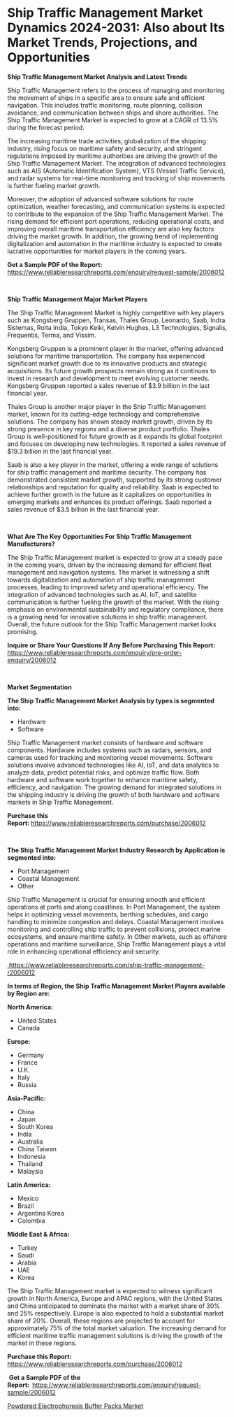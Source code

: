 <p><h1>Ship Traffic Management Market Dynamics 2024-2031: Also about Its Market Trends, Projections, and Opportunities</h1></p><p><strong>Ship Traffic Management Market Analysis and Latest Trends</strong></p>
<p><p>Ship Traffic Management refers to the process of managing and monitoring the movement of ships in a specific area to ensure safe and efficient navigation. This includes traffic monitoring, route planning, collision avoidance, and communication between ships and shore authorities. The Ship Traffic Management Market is expected to grow at a CAGR of 13.5% during the forecast period.</p><p>The increasing maritime trade activities, globalization of the shipping industry, rising focus on maritime safety and security, and stringent regulations imposed by maritime authorities are driving the growth of the Ship Traffic Management Market. The integration of advanced technologies such as AIS (Automatic Identification System), VTS (Vessel Traffic Service), and radar systems for real-time monitoring and tracking of ship movements is further fueling market growth.</p><p>Moreover, the adoption of advanced software solutions for route optimization, weather forecasting, and communication systems is expected to contribute to the expansion of the Ship Traffic Management Market. The rising demand for efficient port operations, reducing operational costs, and improving overall maritime transportation efficiency are also key factors driving the market growth. In addition, the growing trend of implementing digitalization and automation in the maritime industry is expected to create lucrative opportunities for market players in the coming years.</p></p>
<p><strong>Get a Sample PDF of the Report:&nbsp;</strong> <a href="https://www.reliableresearchreports.com/enquiry/request-sample/2006012">https://www.reliableresearchreports.com/enquiry/request-sample/2006012</a></p>
<p>&nbsp;</p>
<p><strong>Ship Traffic Management Major Market Players</strong></p>
<p><p>The Ship Traffic Management Market is highly competitive with key players such as Kongsberg Gruppen, Transas, Thales Group, Leonardo, Saab, Indra Sistemas, Rolta India, Tokyo Keiki, Kelvin Hughes, L3 Technologies, Signalis, Frequentis, Terma, and Vissim. </p><p>Kongsberg Gruppen is a prominent player in the market, offering advanced solutions for maritime transportation. The company has experienced significant market growth due to its innovative products and strategic acquisitions. Its future growth prospects remain strong as it continues to invest in research and development to meet evolving customer needs. Kongsberg Gruppen reported a sales revenue of $3.9 billion in the last financial year.</p><p>Thales Group is another major player in the Ship Traffic Management market, known for its cutting-edge technology and comprehensive solutions. The company has shown steady market growth, driven by its strong presence in key regions and a diverse product portfolio. Thales Group is well-positioned for future growth as it expands its global footprint and focuses on developing new technologies. It reported a sales revenue of $19.3 billion in the last financial year.</p><p>Saab is also a key player in the market, offering a wide range of solutions for ship traffic management and maritime security. The company has demonstrated consistent market growth, supported by its strong customer relationships and reputation for quality and reliability. Saab is expected to achieve further growth in the future as it capitalizes on opportunities in emerging markets and enhances its product offerings. Saab reported a sales revenue of $3.5 billion in the last financial year.</p></p>
<p>&nbsp;</p>
<p><strong>What Are The Key Opportunities For Ship Traffic Management Manufacturers?</strong></p>
<p><p>The Ship Traffic Management market is expected to grow at a steady pace in the coming years, driven by the increasing demand for efficient fleet management and navigation systems. The market is witnessing a shift towards digitalization and automation of ship traffic management processes, leading to improved safety and operational efficiency. The integration of advanced technologies such as AI, IoT, and satellite communication is further fueling the growth of the market. With the rising emphasis on environmental sustainability and regulatory compliance, there is a growing need for innovative solutions in ship traffic management. Overall, the future outlook for the Ship Traffic Management market looks promising.</p></p>
<p><strong>Inquire or Share Your Questions If Any Before Purchasing This Report:</strong> <a href="https://www.reliableresearchreports.com/enquiry/pre-order-enquiry/2006012">https://www.reliableresearchreports.com/enquiry/pre-order-enquiry/2006012</a></p>
<p>&nbsp;</p>
<p><strong>Market Segmentation</strong></p>
<p><strong>The Ship Traffic Management Market Analysis by types is segmented into:</strong></p>
<p><ul><li>Hardware</li><li>Software</li></ul></p>
<p><p>Ship Traffic Management market consists of hardware and software components. Hardware includes systems such as radars, sensors, and cameras used for tracking and monitoring vessel movements. Software solutions involve advanced technologies like AI, IoT, and data analytics to analyze data, predict potential risks, and optimize traffic flow. Both hardware and software work together to enhance maritime safety, efficiency, and navigation. The growing demand for integrated solutions in the shipping industry is driving the growth of both hardware and software markets in Ship Traffic Management.</p></p>
<p><strong>Purchase this Report:&nbsp;</strong><a href="https://www.reliableresearchreports.com/purchase/2006012">https://www.reliableresearchreports.com/purchase/2006012</a></p>
<p>&nbsp;</p>
<p><strong>The Ship Traffic Management Market Industry Research by Application is segmented into:</strong></p>
<p><ul><li>Port Management</li><li>Coastal Management</li><li>Other</li></ul></p>
<p><p>Ship Traffic Management is crucial for ensuring smooth and efficient operations at ports and along coastlines. In Port Management, the system helps in optimizing vessel movements, berthing schedules, and cargo handling to minimize congestion and delays. Coastal Management involves monitoring and controlling ship traffic to prevent collisions, protect marine ecosystems, and ensure maritime safety. In Other markets, such as offshore operations and maritime surveillance, Ship Traffic Management plays a vital role in enhancing operational efficiency and security.</p></p>
<p><a href="https://www.reliableresearchreports.com/ship-traffic-management-r2006012">&nbsp;https://www.reliableresearchreports.com/ship-traffic-management-r2006012</a></p>
<p><strong>In terms of Region, the Ship Traffic Management Market Players available by Region are:</strong></p>
<p>
    <p> <strong> North America: </strong>
        <ul>
            <li>United States</li>
            <li>Canada</li>
        </ul>
        </p> 
    <p> <strong> Europe: </strong>
        <ul>
            <li>Germany</li>
            <li>France</li>
            <li>U.K.</li>
            <li>Italy</li>
            <li>Russia</li>
        </ul>
        </p> 
    <p> <strong> Asia-Pacific: </strong>
        <ul>
            <li>China</li>
            <li>Japan</li>
            <li>South Korea</li>
            <li>India</li>
            <li>Australia</li>
            <li>China Taiwan</li>
            <li>Indonesia</li>
            <li>Thailand</li>
            <li>Malaysia</li>
        </ul>
        </p> 
    <p> <strong> Latin America: </strong>
        <ul>
            <li>Mexico</li>
            <li>Brazil</li>
            <li>Argentina Korea</li>
            <li>Colombia</li>
        </ul>
        </p> 
    <p> <strong> Middle East & Africa: </strong>
        <ul>
            <li>Turkey</li>
            <li>Saudi</li>
            <li>Arabia</li>
            <li>UAE</li>
            <li>Korea</li>
        </ul>
    </p>
    </p>
<p><p>The Ship Traffic Management market is expected to witness significant growth in North America, Europe and APAC regions, with the United States and China anticipated to dominate the market with a market share of 30% and 25% respectively. Europe is also expected to hold a substantial market share of 20%. Overall, these regions are projected to account for approximately 75% of the total market valuation. The increasing demand for efficient maritime traffic management solutions is driving the growth of the market in these regions.</p></p>
<p><strong>Purchase this Report: </strong><a href="https://www.reliableresearchreports.com/purchase/2006012">https://www.reliableresearchreports.com/purchase/2006012</a></p>
<p>&nbsp;<strong>Get a Sample PDF of the Report:&nbsp;&nbsp;</strong><a href="https://www.reliableresearchreports.com/enquiry/request-sample/2006012">https://www.reliableresearchreports.com/enquiry/request-sample/2006012</a></p>
<p><strong></strong></p>
<p><p><a href="https://www.linkedin.com/pulse/powdered-electrophoresis-buffer-packs-market-goal-estimating-r4ume">Powdered Electrophoresis Buffer Packs Market</a></p></p>